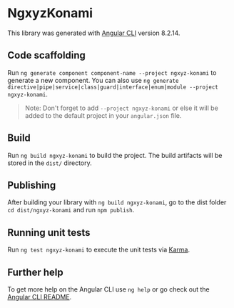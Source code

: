 # NgxyzKonami

This library was generated with [Angular CLI](https://github.com/angular/angular-cli) version 8.2.14.

## Code scaffolding

Run `ng generate component component-name --project ngxyz-konami` to generate a new component. You can also use `ng generate directive|pipe|service|class|guard|interface|enum|module --project ngxyz-konami`.
> Note: Don't forget to add `--project ngxyz-konami` or else it will be added to the default project in your `angular.json` file. 

## Build

Run `ng build ngxyz-konami` to build the project. The build artifacts will be stored in the `dist/` directory.

## Publishing

After building your library with `ng build ngxyz-konami`, go to the dist folder `cd dist/ngxyz-konami` and run `npm publish`.

## Running unit tests

Run `ng test ngxyz-konami` to execute the unit tests via [Karma](https://karma-runner.github.io).

## Further help

To get more help on the Angular CLI use `ng help` or go check out the [Angular CLI README](https://github.com/angular/angular-cli/blob/master/README.md).
